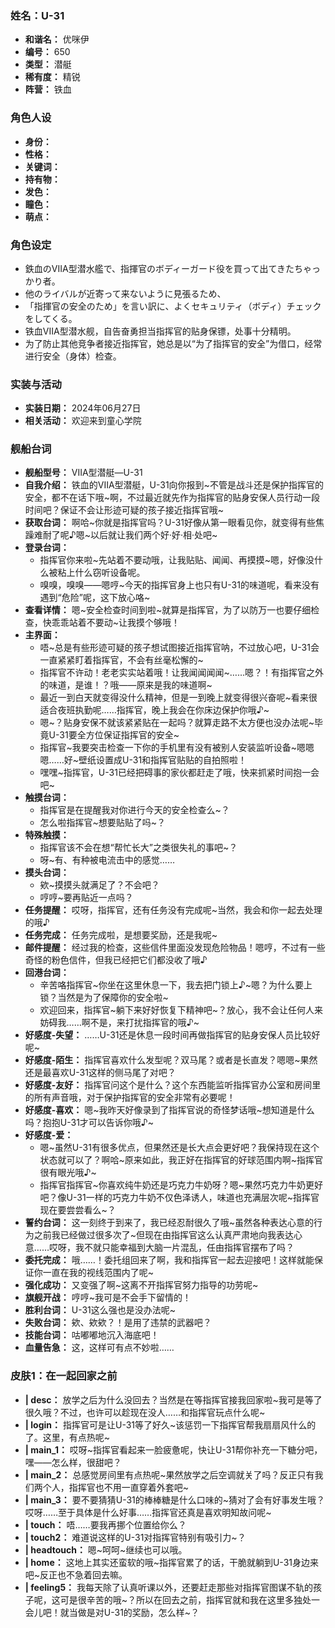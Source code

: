 ### 姓名：U-31
* **和谐名：** 优咪伊
* **编号：** 650
* **类型：** 潜艇
* **稀有度：** 精锐
* **阵营：** 铁血


### 角色人设
* **身份：** 
* **性格：** 
* **关键词：** 
* **持有物：** 
* **发色：** 
* **瞳色：** 
* **萌点：** 


### 角色设定
* 鉄血のVIIA型潜水艦で、指揮官のボディーガード役を買って出てきたちゃっかり者。
* 他のライバルが近寄って来ないように見張るため、
* 「指揮官の安全のため」を言い訳に、よくセキュリティ（ボディ）チェックをしてくる。
* 铁血VIIA型潜水舰，自告奋勇担当指挥官的贴身保镖，处事十分精明。
* 为了防止其他竞争者接近指挥官，她总是以“为了指挥官的安全”为借口，经常进行安全（身体）检查。


### 实装与活动
* **实装日期：** 2024年06月27日
* **相关活动：** 欢迎来到童心学院


### 舰船台词
* **舰船型号：** VIIA型潜艇—U-31
* **自我介绍：** 铁血的VIIA型潜艇，U-31向你报到~不管是战斗还是保护指挥官的安全，都不在话下哦~啊，不过最近就先作为指挥官的贴身安保人员行动一段时间吧？保证不会让形迹可疑的孩子接近指挥官哦~
* **获取台词：** 啊哈~你就是指挥官吗？U-31好像从第一眼看见你，就变得有些焦躁难耐了呢♪嗯~以后就让我们两个好·好·相·处吧~
* **登录台词：**
  * 指挥官你来啦~先站着不要动哦，让我贴贴、闻闻、再摸摸~嗯，好像没什么被粘上什么窃听设备呢。
  * 嗅嗅，嗅嗅——嗯哼~今天的指挥官身上也只有U-31的味道呢，看来没有遇到“危险”呢，这下放心咯~
* **查看详情：** 嗯~安全检查时间到啦~就算是指挥官，为了以防万一也要仔细检查，快乖乖站着不要动~让我摸个够哦！
* **主界面：**
  * 唔~总是有些形迹可疑的孩子想试图接近指挥官呐，不过放心吧，U-31会一直紧紧盯着指挥官，不会有丝毫松懈的~
  * 指挥官不许动！老老实实站着哦！让我闻闻闻闻~……嗯？！有指挥官之外的味道，是谁！？哦——原来是我的味道啊~
  * 最近一到白天就变得没什么精神，但是一到晚上就变得很兴奋呢~看来很适合夜班执勤呢……指挥官，晚上我会在你床边保护你哦♪~
  * 嗯~？贴身安保不就该紧紧贴在一起吗？就算走路不太方便也没办法呢~毕竟U-31要全方位保证指挥官的安全~
  * 指挥官~我要突击检查一下你的手机里有没有被别人安装监听设备~嗯嗯嗯……好~壁纸设置成U-31和指挥官贴贴的自拍照啦！
  * 嘿嘿~指挥官，U-31已经把碍事的家伙都赶走了哦，快来抓紧时间抱一会吧~
* **触摸台词：**
  * 指挥官是在提醒我对你进行今天的安全检查么~？
  * 怎么啦指挥官~想要贴贴了吗~？
* **特殊触摸：**
  * 指挥官该不会在想“帮忙长大”之类很失礼的事吧~？
  * 呀~有、有种被电流击中的感觉……
* **摸头台词：**
  * 欸~摸摸头就满足了？不会吧？
  * 哼哼~要再贴近一点吗？
* **任务提醒：** 哎呀，指挥官，还有任务没有完成呢~当然，我会和你一起去处理的哦♪
* **任务完成：** 任务完成啦，是想要奖励，还是我呢~
* **邮件提醒：** 经过我的检查，这些信件里面没发现危险物品！嗯哼，不过有一些奇怪的粉色信件，但我已经把它们都没收了哦♪
* **回港台词：**
  * 辛苦咯指挥官~你坐在这里休息一下，我去把门锁上♪~嗯？为什么要上锁？当然是为了保障你的安全啦~
  * 欢迎回来，指挥官~躺下来好好恢复下精神吧~？放心，我不会让任何人来妨碍我……啊不是，来打扰指挥官的哦♪~
* **好感度-失望：** ……U-31还是休息一段时间再做指挥官的贴身安保人员比较好呢~
* **好感度-陌生：** 指挥官喜欢什么发型呢？双马尾？或者是长直发？嗯嗯~果然还是最喜欢U-31这样的侧马尾了对吧？
* **好感度-友好：** 指挥官问这个是什么？这个东西能监听指挥官办公室和房间里的所有声音哦，对于保护指挥官的安全非常有必要呢！
* **好感度-喜欢：** 嗯~我昨天好像录到了指挥官说的奇怪梦话哦~想知道是什么吗？抱抱U-31才可以告诉你哦♪~
* **好感度-爱：**
  * 嗯~虽然U-31有很多优点，但果然还是长大点会更好吧？我保持现在这个状态就可以了？啊哈~原来如此，我正好在指挥官的好球范围内啊~指挥官很有眼光哦♪~
  * 指挥官指挥官~你喜欢纯牛奶还是巧克力牛奶呀？嗯~果然巧克力牛奶更好吧？像U-31一样的巧克力牛奶不仅色泽诱人，味道也充满层次呢~指挥官现在要尝尝看么~？
* **誓约台词：** 这一刻终于到来了，我已经忍耐很久了哦~虽然各种表达心意的行为之前我已经做过很多次了~但现在由指挥官这么认真严肃地向我表达心意……哎呀，我不就只能幸福到大脑一片混乱，任由指挥官摆布了吗？
* **委托完成：** 哦……！委托组回来了啊，我和指挥官一起去迎接吧！这样就能保证你一直在我的视线范围内了呢~
* **强化成功：** 又变强了啊~这离不开指挥官努力指导的功劳呢~
* **旗舰开战：** 哼哼~我可是不会手下留情的！
* **胜利台词：** U-31这么强也是没办法呢~
* **失败台词：** 欸、欸欸？！是用了违禁的武器吧？
* **技能台词：** 咕嘟嘟地沉入海底吧！
* **血量告急：** 这，这样可有点不妙啦……


### 皮肤1：在一起回家之前
* **| desc：** 放学之后为什么没回去？当然是在等指挥官接我回家啦~我可是等了很久哦？不过，也许可以趁现在没人……和指挥官玩点什么呢~
* **| login：** 指挥官可是让U-31等了好久~该惩罚一下指挥官帮我扇扇风什么的了。这里，有点热呢~
* **| main_1：** 哎呀~指挥官看起来一脸疲惫呢，快让U-31帮你补充一下糖分吧，嘿——怎么样，很甜吧？
* **| main_2：** 总感觉房间里有点热呢~果然放学之后空调就关了吗？反正只有我们两个人，指挥官也不用一直穿着外套吧~
* **| main_3：** 要不要猜猜U-31的棒棒糖是什么口味的~猜对了会有好事发生哦？哎呀……至于具体是什么好事……指挥官还真是喜欢明知故问呢~
* **| touch：** 唔……要我再挪个位置给你么？
* **| touch2：** 难道说这样的U-31对指挥官特别有吸引力~？
* **| headtouch：** 嗯~呵呵~继续也可以哦。
* **| home：** 这地上其实还蛮软的哦~指挥官累了的话，干脆就躺到U-31身边来吧~反正也不急着回去嘛。
* **| feeling5：** 我每天除了认真听课以外，还要赶走那些对指挥官图谋不轨的孩子呢，这可是很辛苦的哦~？所以在回去之前，指挥官就和我在这里多独处一会儿吧！就当做是对U-31的奖励，怎么样~？
